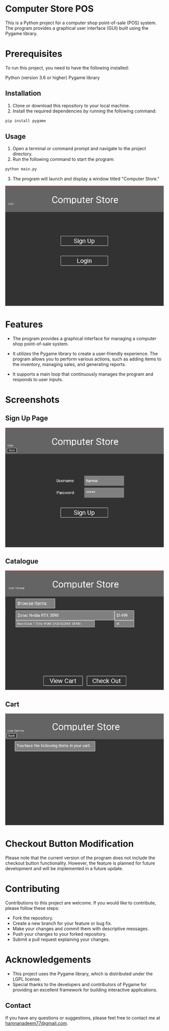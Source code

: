 # Computer Store POS

This is a Python project for a computer shop point-of-sale (POS) system. The program provides a graphical user interface (GUI) built using the Pygame library.


# Prerequisites
To run this project, you need to have the following installed:

Python (version 3.6 or higher)
Pygame library

## Installation

1. Clone or download this repository to your local machine.
2. Install the required dependencies by running the following command:

```bash
pip install pygame
```

## Usage

1. Open a terminal or command prompt and navigate to the project directory.
2. Run the following command to start the program:

```python
python main.py
```
3. The program will launch and display a window titled "Computer Store."


![Main Window](ScreenShots/mainWindow.PNG)

# Features
- The program provides a graphical interface for managing a computer shop point-of-sale system.

- It utilizes the Pygame library to create a user-friendly experience.
The program allows you to perform various actions, such as adding items to the inventory, managing sales, and generating reports.

- It supports a main loop that continuously manages the program and responds to user inputs.

# Screenshots
## Sign Up Page
![Sign Up Page](ScreenShots/signup.PNG)

## Catalogue
![Catalogue](ScreenShots/catalogue.PNG)

## Cart
![Add to Cart](ScreenShots/cart.PNG)


# Checkout Button Modification
Please note that the current version of the program does not include the checkout button functionality. However, the feature is planned for future development and will be implemented in a future update.

# Contributing
Contributions to this project are welcome. If you would like to contribute, please follow these steps:

- Fork the repository.
- Create a new branch for your feature or bug fix.
- Make your changes and commit them with descriptive messages.
- Push your changes to your forked repository.
- Submit a pull request explaining your changes.

# Acknowledgements
- This project uses the Pygame library, which is distributed under the LGPL license.
- Special thanks to the developers and contributors of Pygame for providing an excellent framework for building interactive applications.

## Contact
If you have any questions or suggestions, please feel free to contact me at hamnanadeem77@gmail.com.

